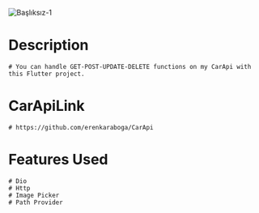 ![Başlıksız-1](https://user-images.githubusercontent.com/74095539/152335417-f047383f-f8fc-489a-bb0f-5cc7f12626b2.png)
# Description 
    # You can handle GET-POST-UPDATE-DELETE functions on my CarApi with this Flutter project.
# CarApiLink
    # https://github.com/erenkaraboga/CarApi
# Features Used    
    # Dio
    # Http
    # Image Picker
    # Path Provider
 
